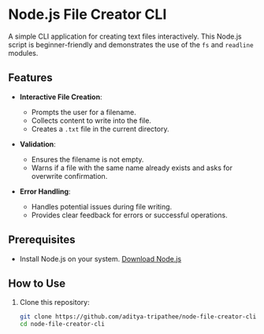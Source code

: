 
# Node.js File Creator CLI

A simple CLI application for creating text files interactively. This Node.js script is beginner-friendly and demonstrates the use of the `fs` and `readline` modules.

## Features
- **Interactive File Creation**:
  - Prompts the user for a filename.
  - Collects content to write into the file.
  - Creates a `.txt` file in the current directory.
  
- **Validation**:
  - Ensures the filename is not empty.
  - Warns if a file with the same name already exists and asks for overwrite confirmation.

- **Error Handling**:
  - Handles potential issues during file writing.
  - Provides clear feedback for errors or successful operations.

## Prerequisites
- Install Node.js on your system. [Download Node.js](https://nodejs.org)

## How to Use
1. Clone this repository:
   ```bash
   git clone https://github.com/aditya-tripathee/node-file-creator-cli.git
   cd node-file-creator-cli
